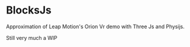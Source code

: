 # BlocksJs
Approximation of Leap Motion's Orion Vr demo with Three Js and Physijs.

Still very much a WIP

